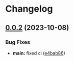 # Changelog

## [0.0.2](https://github.com/alexandremahdhaoui/graph/compare/v0.0.1...v0.0.2) (2023-10-08)


### Bug Fixes

* **main:** fixed ci ([e4bab86](https://github.com/alexandremahdhaoui/graph/commit/e4bab867e88efb36130d6051dffad26953350b5a))

